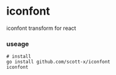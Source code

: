 # iconfont
iconfont transform for react

### useage
```
# install
go install github.com/scott-x/iconfont
iconfont
```